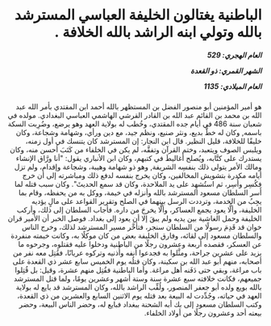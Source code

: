 <h1 dir="rtl">الباطنية يغتالون الخليفة العباسي المسترشد بالله وتولي ابنه الراشد بالله الخلافة .</h1>

<h5 dir="rtl">العام الهجري:  529

الشهر القمري: ذو القعدة

العام الميلادي: 1135</h5>

<p dir="rtl">هو أمير المؤمنين أبو منصور الفضل بن المستظهر بالله أحمد ابن المقتدي بأمر الله عبد الله بن محمد بن القائم عبد الله بن القادر القرشي الهاشمي العباسي البغدادي. مولده في شعبان سنة 486 في أيام جده المقتدي، وخُطب له بولاية العهد وهو يرضع، وضُرِبت السكة باسمه, وكان له خطٌّ بديع، ونثر صنيع، ونظم جيد، مع دين ورأي، وشهامة وشجاعة، وكان خليقًا للخلافة، قليل النظير. قال ابن النجار: إن المسترشد كان يتنسك في أول زمنه، ويلبس الصوف ويتعبد، وختم القرآن وتفقَّه، لم يكن في الخلفاء من كَتَبَ أحسن منه، وكان يستدرك على كتَّابه، ويُصلح أغاليطَ في كتبهم، وكان ابن الأنباري يقول: "أنا ورَّاق الإنشاء ومالك الأمر يتولى ذلك بنفسِه الشريفة, وهو ذو شهامة وهيبة، وشجاعة وإقدام، ولم تزل أيامه مكدرة بتشويش المخالفين، وكان يخرج بنفسه لدفع ذلك ومباشرته إلى أن خرج فكُسِر وأُسِر، ثم استُشهِد على يد الملاحدة، وكان قد سمع الحديثَ". وكان سبب قتله لما أَسر السلطان مسعود المسترشد بالله وأنزله في خيمة، ووكل به من يحفظه، وقام بما يجِبُ من الخدمة، وترددت الرسل بينهما في الصلح وتقرير القواعد على مالٍ يؤديه الخليفة، وألَّا يعود يجمع العساكر، وألَّا يخرجَ من داره. فأجاب السلطان إلى ذلك، وأركب الخليفة وحمل الغاشية بين يديه ولم يبقَ إلا أن يعود إلى بغداد. فوصل الخبر أن الأمير قران خوان قد قَدِمَ رسولًا من السلطان سنجر، فتأخَّر مسير المسترشد لذلك، وخرج الناس والسلطان مسعود إلى لقائه، وفارق الخليفة بعض من كان موكلًا به، وكانت خيمته منفردة عن العسكر، فقصده أربعة وعشرون رجلًا من الباطنية ودخلوا عليه فقتلوه، وجرحوه ما يزيد على عشرين جراحة، ومثَّلوا به فجدعوا أنفه وأُذنيه وتركوه عريانًا، فقُتِل معه نفر من أصحابه، منهم أبو عبد الله بن سكينة، وكان قتلُه يوم الخميس سابع عشر ذي القعدة على باب مراغة، وبقي حتى دَفَنه أهل مراغة. وأما الباطنية فقُتِل منهم عشرة، وقيل: بل قُتِلوا جميعهم، فكانت خلافته سبع عشرة سنة وستة أشهر وعشرين يومًا، ولما قتل المسترشد بالله بويع ولده أبو جعفر المنصور، ولُقِّب الراشد بالله، وكان المسترشد قد بايع له بولاية العهد في حياته، وجُدِّدت له البيعة بعد قتله يوم الاثنين السابع والعشرين من ذي القعدة، وكتب السلطان مسعود إلى بك أبه الشحنة ببغداد فبايع له، وحضر الناس البيعة، وحضر بيعته أحد وعشرون رجلًا من أولاد الخلفاء.</p></br>
